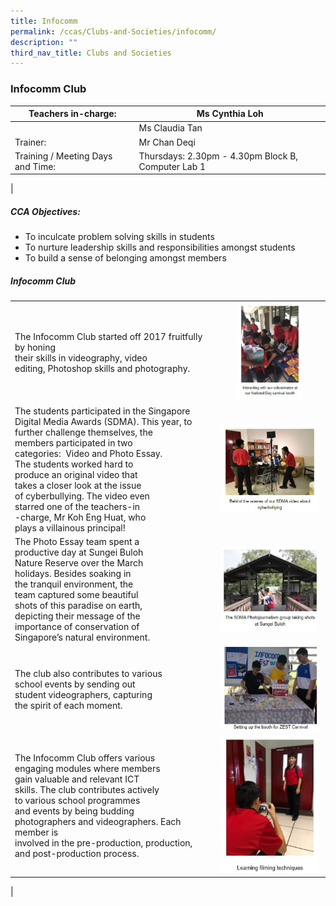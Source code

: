 ```yaml
---
title: Infocomm
permalink: /ccas/Clubs-and-Societies/infocomm/
description: ""
third_nav_title: Clubs and Societies
---
```

### Infocomm Club

| Teachers in-charge: | Ms Cynthia Loh |
|---|---|
|  | Ms Claudia Tan |
| Trainer: | Mr Chan Deqi |
| Training / Meeting Days and Time: | Thursdays: 2.30pm - 4.30pm Block B, Computer Lab 1 |
|

##### CCA Objectives:

*   To inculcate problem solving skills in students
*   To nurture leadership skills and responsibilities amongst students
*   To build a sense of belonging amongst members

##### Infocomm Club

|  |  | 
|---|:---:|
| The Infocomm Club started off 2017 fruitfully by honing <br>their skills in videography, video <br>editing, Photoshop skills and photography. | <img src="/images/infocomm%201.jpg" style="width:65%">|
| The students participated in the Singapore<br> Digital Media Awards (SDMA). This year, to<br> further challenge themselves, the<br> members participated in two <br>categories:  Video and Photo Essay.<br> The students worked hard to<br> produce an original video that<br> takes a closer look at the issue<br> of cyberbullying. The video even <br>starred one of the teachers-in<br>-charge, Mr Koh Eng Huat, who<br> plays a villainous principal! | <img src="/images/infocomm%202.jpg" style="width:95%"> |
| The Photo Essay team spent a <br>productive day at Sungei Buloh<br> Nature Reserve over the March<br> holidays. Besides soaking in<br> the tranquil environment, the<br> team captured some beautiful <br>shots of this paradise on earth, <br>depicting their message of the<br> importance of conservation of <br>Singapore’s natural environment.|<img src="/images/infocomm%203.jpg" style="width:95%"> |
|The club also contributes to various <br>school events by sending out<br> student videographers, capturing<br> the spirit of each moment.|<img src="/images/infocomm%204.jpg" style="width:95%"> |
| The Infocomm Club offers various<br> engaging modules where members<br> gain valuable and relevant ICT <br>skills. The club contributes actively<br> to various school programmes <br>and events by being budding <br>photographers and videographers. Each member is<br> involved in the pre-production, production, and post-production process. |<img src="/images/infocomm%205.jpg" style="width:95%"> | <img src="/images/infocomm%206.jpg" style="width:95%"> |
|